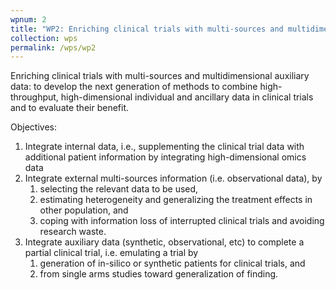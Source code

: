 ```yaml
---
wpnum: 2
title: "WP2: Enriching clinical trials with multi-sources and multidimensional auxiliary data"
collection: wps
permalink: /wps/wp2
---
```


Enriching clinical trials with multi-sources and multidimensional auxiliary data: to develop 
the next generation of methods to combine high-throughput, high-dimensional individual 
and ancillary data in clinical trials and to evaluate their benefit.

Objectives:

 1. Integrate internal data, i.e., supplementing the clinical trial data with additional patient information by integrating high-dimensional omics data
 2. Integrate external multi-sources information (i.e. observational data), by
    1. selecting the relevant data to be used,
    2.  estimating heterogeneity and generalizing the treatment effects in other population, and
    3.  coping with information loss of interrupted clinical trials and avoiding research waste.
 3. Integrate auxiliary data (synthetic, observational, etc) to complete a partial 
clinical trial, i.e. emulating a trial by
    1. generation of in-silico or synthetic patients for clinical trials, and 
    2. from single arms studies toward generalization of finding.
